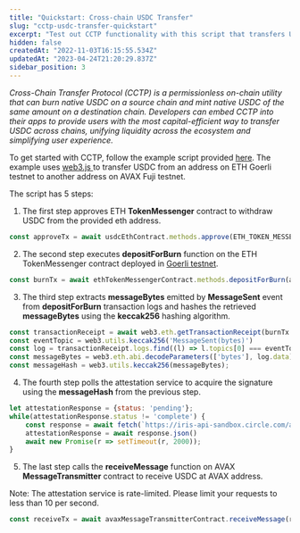 ```yaml
---
title: "Quickstart: Cross-chain USDC Transfer"
slug: "cctp-usdc-transfer-quickstart"
excerpt: "Test out CCTP functionality with this script that transfers USDC between testnet addresses on two different chains."
hidden: false
createdAt: "2022-11-03T16:15:55.534Z"
updatedAt: "2023-04-24T21:20:29.837Z"
sidebar_position: 3
---
```

_Cross-Chain Transfer Protocol (CCTP) is a permissionless on-chain utility that can burn native USDC on a source chain and mint native USDC of the same amount on a destination chain. Developers can embed CCTP into their apps to provide users with the most capital-efficient way to transfer USDC across chains, unifying liquidity across the ecosystem and simplifying user experience._

To get started with CCTP, follow the example script provided [here](https://github.com/circlefin/evm-cctp-contracts/blob/d1c24577fb627b08483dc42e4d8a37a810b369f7/docs/index.js). The example uses [web3.js ](https://web3js.readthedocs.io/en/v1.8.1/getting-started.html)to transfer USDC from an address on ETH Goerli testnet to another address on AVAX Fuji testnet.

The script has 5 steps:

1. The first step approves ETH **TokenMessenger** contract to withdraw USDC from the provided eth address.

```javascript
const approveTx = await usdcEthContract.methods.approve(ETH_TOKEN_MESSENGER_CONTRACT_ADDRESS, amount).send({gas: approveTxGas})
```



2. The second step executes **depositForBurn** function on the ETH TokenMessenger contract deployed in [Goerli testnet](https://goerli.etherscan.io/address/0xd0c3da58f55358142b8d3e06c1c30c5c6114efe8).

```javascript
const burnTx = await ethTokenMessengerContract.methods.depositForBurn(amount, AVAX_DESTINATION_DOMAIN, destinationAddressInBytes32, USDC_ETH_CONTRACT_ADDRESS).send();
```



3. The third step extracts **messageBytes** emitted by **MessageSent** event from **depositForBurn** transaction logs and hashes the retrieved **messageBytes** using the **keccak256** hashing algorithm.

```javascript
const transactionReceipt = await web3.eth.getTransactionReceipt(burnTx.transactionHash);
const eventTopic = web3.utils.keccak256('MessageSent(bytes)')
const log = transactionReceipt.logs.find((l) => l.topics[0] === eventTopic)
const messageBytes = web3.eth.abi.decodeParameters(['bytes'], log.data)[0]
const messageHash = web3.utils.keccak256(messageBytes);
```



4. The fourth step polls the attestation service to acquire the signature using the **messageHash** from the previous step.

```javascript
let attestationResponse = {status: 'pending'};
while(attestationResponse.status != 'complete') {
    const response = await fetch(`https://iris-api-sandbox.circle.com/attestations/${messageHash}`);
    attestationResponse = await response.json()
    await new Promise(r => setTimeout(r, 2000));
}
```



5. The last step calls the **receiveMessage** function on AVAX **MessageTransmitter** contract to receive USDC at AVAX address.

Note: The attestation service is rate-limited. Please limit your requests to less than 10 per second.

```javascript
const receiveTx = await avaxMessageTransmitterContract.receiveMessage(receivingMessageBytes, signature);
```